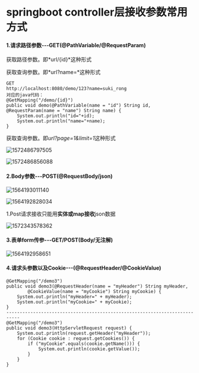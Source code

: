 

# springboot controller层接收参数常用方式

#### 1.请求路径参数---GET(@PathVariable/@RequestParam)

获取路径参数。即*url/{id}*这种形式

获取查询参数。即*url?name=*这种形式

```
GET 
http://localhost:8080/demo/123?name=suki_rong 
对应的java代码：
@GetMapping("/demo/{id}")
public void demo(@PathVariable(name = "id") String id, @RequestParam(name = "name") String name) {
    System.out.println("id="+id);
    System.out.println("name="+name);
}
```

获取查询参数。即*url?page=1&limit=1*这种形式

![1572486797505](C:\Users\lx-PC\AppData\Roaming\Typora\typora-user-images\1572486797505.png)

![1572486856088](C:\Users\lx-PC\AppData\Roaming\Typora\typora-user-images\1572486856088.png)

#### 2.Body参数---POST(@RequestBody/json)

![1564193011140](C:\Users\lx-PC\AppData\Roaming\Typora\typora-user-images\1564193011140.png)

![1564192828034](C:\Users\lx-PC\AppData\Roaming\Typora\typora-user-images\1564192828034.png)

1.Post请求接收只能用**实体或map接收**json数据

![1572343578362](C:\Users\lx-PC\AppData\Roaming\Typora\typora-user-images\1572343578362.png)

#### 3.表单form传参---GET/POST(Body/无注解)

![1564192958651](C:\Users\lx-PC\AppData\Roaming\Typora\typora-user-images\1564192958651.png)

#### 4.请求头参数以及Cookie---(@RequestHeader/@CookieValue)

```
@GetMapping("/demo3")
public void demo3(@RequestHeader(name = "myHeader") String myHeader,
        @CookieValue(name = "myCookie") String myCookie) {
    System.out.println("myHeader=" + myHeader);
    System.out.println("myCookie=" + myCookie);
}
---------------------------------------------------------------------------
@GetMapping("/demo3")
public void demo3(HttpServletRequest request) {
    System.out.println(request.getHeader("myHeader"));
    for (Cookie cookie : request.getCookies()) {
        if ("myCookie".equals(cookie.getName())) {
            System.out.println(cookie.getValue());
        }
    }
}
```

